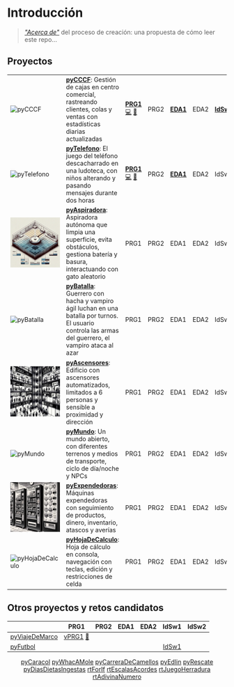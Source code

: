 # Introducción

> [*"Acerca de"*](https://github.com/puntoReflex/.github/blob/main/procesoDeCreacion.md) del proceso de creación: una propuesta de cómo leer este repo...

## Proyectos

<div align=center>

|||||||||
|-|-|-|-|-|-|-|-|
| ![pyCCCF](https://raw.githubusercontent.com/puntoReflex/pyCCCF/main/imagenes/shoppingCF.png) | **[pyCCCF](https://github.com/puntoReflex/pyCCCF)**: Gestión de cajas en centro comercial, rastreando clientes, colas y ventas con estadísticas diarias actualizadas | [**PRG1**](https://github.com/puntoReflex/pyTelefonoDescacharrado/blob/main/src/vPRG1/README.md) [💻](https://github.com/puntoReflex/pyCCCF/blob/main/src/vPRG1/CCCF.java) [🐾](https://github.com/puntoReflex/pyCCCF/commits/main/src/vPRG1/CCCF.java)|PRG2|[**EDA1**](https://github.com/puntoReflex/pyCCCF/blob/main/src/v000/README.md)|EDA2|[**IdSw1**](https://github.com/puntoReflex/pyCCCF/blob/main/mdd.md)|IdSw2|
| ![pyTelefono](https://raw.githubusercontent.com/puntoReflex/pyTelefonoDescacharrado/main/images/comicPhone.png) | **[pyTelefono](https://github.com/puntoReflex/pyTelefonoDescacharrado)**: El juego del teléfono descacharrado en una ludoteca, con niños alterando y pasando mensajes durante dos horas | [**PRG1**](https://github.com/puntoReflex/pyTelefonoDescacharrado/blob/main/src/vPRG1/README.md) [💻](https://github.com/puntoReflex/pyTelefonoDescacharrado/blob/main/src/vPRG1/ChineseWhispers.java) [🐾](https://github.com/puntoReflex/pyTelefonoDescacharrado/commits/seguimiento-desarrollo-vPRG1/src/vPRG1/ChineseWhispers.java)|PRG2|[**EDA1**](https://github.com/puntoReflex/pyTelefonoDescacharrado/blob/main/src/vEDA1/README.md)|EDA2|IdSw1|IdSw2|
| ![pyAspiradora](https://raw.githubusercontent.com/puntoReflex/pyAspiradora/main/images/rectangularRoom.png) | **[pyAspiradora](https://github.com/puntoReflex/pyAspiradora)**: Aspiradora autónoma que limpia una superficie, evita obstáculos, gestiona batería y basura, interactuando con gato aleatorio |PRG1|PRG2|EDA1|EDA2|IdSw1|IdSw2|
| ![pyBatalla](https://raw.githubusercontent.com/puntoReflex/pyBatalla/main/imagenes/charcoal-drawing.png) | **[pyBatalla](https://github.com/puntoReflex/pyBatalla)**: Guerrero con hacha y vampiro ágil luchan en una batalla por turnos. El usuario controla las armas del guerrero, el vampiro ataca al azar |PRG1|PRG2|EDA1|EDA2|IdSw1|IdSw2|
| ![pyAscensores](https://raw.githubusercontent.com/puntoReflex/pyAscensores/main/images/pyAscensores.png) | **[pyAscensores](https://github.com/puntoReflex/pyAscensores)**: Edificio con ascensores automatizados, limitados a 6 personas y sensible a proximidad y dirección |PRG1|PRG2|EDA1|EDA2|IdSw1|IdSw2|
| ![pyMundo](https://raw.githubusercontent.com/puntoReflex/pyMundo/main/images/pyMundo.png) | **[pyMundo](https://github.com/puntoReflex/pyMundo)**: Un mundo abierto, con diferentes terrenos y medios de transporte, ciclo de día/noche y NPCs |PRG1|PRG2|EDA1|EDA2|IdSw1|IdSw2|
| ![pyExpendedoras](https://raw.githubusercontent.com/puntoReflex/pyExpendedoras/main/images/pyExpendedoras.png) | **[pyExpendedoras](https://github.com/puntoReflex/pyExpendedoras)**: Máquinas expendedoras con seguimiento de productos, dinero, inventario, atascos y averías |PRG1|PRG2|EDA1|EDA2|IdSw1|IdSw2|
| ![pyHojaDeCalculo](https://raw.githubusercontent.com/puntoReflex/pyHojaDeCalculo/main/images/pyHojaDeCalculo.png) | **[pyHojaDeCalculo](https://github.com/puntoReflex/pyHojaDeCalculo)**: Hoja de cálculo en consola, navegación con teclas, edición y restricciones de celda |PRG1|PRG2|EDA1|EDA2|IdSw1|IdSw2|

</div>

## Otros proyectos y retos candidatos

<div align=center>

||PRG1|PRG2|EDA1|EDA2|IdSw1|IdSw2
|-|:-:|:-:|:-:|:-:|:-:|:-:|
[pyViajeDeMarco](/retos&proyectos/viajeMarco/README.md)|[vPRG1](https://github.com/puntoReflex/.github/blob/viajeMarco/prg1/desarrollo/retos%26proyectos/viajeMarco/src/vPRG1/Marco.java) [🐾](https://github.com/puntoReflex/.github/commits/viajeMarco/prg1/desarrollo/retos%26proyectos/viajeMarco/src/vPRG1/Marco.java)
[pyFutbol](/retos&proyectos/futbol/README.md)|||||[IdSw1](https://github.com/puntoReflex/.github/blob/futbol/IdSw1/ModeloDelDominio/retos%26proyectos/futbol/docs/README.md)|
[pyCaracol](/retos&proyectos/unCaracol.md)
[pyWhacAMole](/retos&proyectos/whacAMole.md)
[pyCarreraDeCamellos](/retos&proyectos/carreraCamellos.md)
[pyEdlin](/retos&proyectos/edlin.md)
[pyRescate](/retos&proyectos/unRescate.md)
[pyDiasDietasIngestas](/retos&proyectos/diasDietasIngestas.md)
[rtForIf](/retos&proyectos/forIf.md)
[rtEscalasAcordes](/retos&proyectos/escalasAcordes.md)
[rtJuegoHerradura](/retos&proyectos/juegoHerradura.md)
[rtAdivinaNumero](/retos&proyectos/adivinaNumero.md)

</div>
